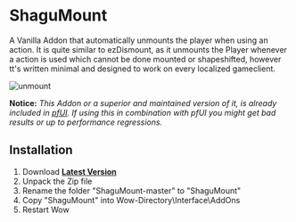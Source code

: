 # ShaguMount
A Vanilla Addon that automatically unmounts the player when using an action. It is quite similar to ezDismount, as it unmounts the Player whenever a action is used which cannot be done mounted or shapeshifted, however tt's written minimal and designed to work on every localized gameclient.

![unmount](https://raw.githubusercontent.com/shagu/ShaguAddons/master/_img/ShaguMount/unmount.jpg)

**Notice:**
*This Addon or a superior and maintained version of it, is already included in [pfUI](https://github.com/shagu.pfUI). If using this in combination with pfUI you might get bad results or up to performance regressions.*

## Installation
1. Download **[Latest Version](https://github.com/shagu/ShaguMount/archive/master.zip)**
2. Unpack the Zip file
3. Rename the folder "ShaguMount-master" to "ShaguMount"
4. Copy "ShaguMount" into Wow-Directory\Interface\AddOns
5. Restart Wow